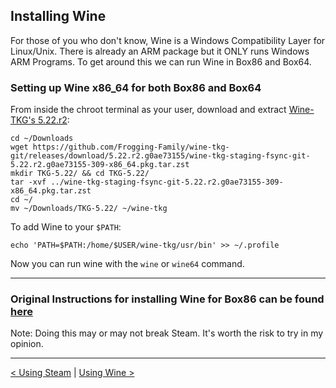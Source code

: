
## Installing Wine 

For those of you who don't know, Wine is a Windows Compatibility Layer for Linux/Unix. There is already an ARM package but it ONLY runs Windows ARM Programs. To get around this we can run Wine in Box86 and Box64.

### Setting up Wine x86_64 for both Box86 and Box64

From inside the chroot terminal as your user, download and extract [Wine-TKG's 5.22.r2](https://github.com/Frogging-Family/wine-tkg-git/releases/tag/5.22.r2.g0ae73155):

```
cd ~/Downloads
wget https://github.com/Frogging-Family/wine-tkg-git/releases/download/5.22.r2.g0ae73155/wine-tkg-staging-fsync-git-5.22.r2.g0ae73155-309-x86_64.pkg.tar.zst
mkdir TKG-5.22/ && cd TKG-5.22/
tar -xvf ../wine-tkg-staging-fsync-git-5.22.r2.g0ae73155-309-x86_64.pkg.tar.zst
cd ~/
mv ~/Downloads/TKG-5.22/ ~/wine-tkg
```



To add Wine to your `$PATH`:
```
echo 'PATH=$PATH:/home/$USER/wine-tkg/usr/bin' >> ~/.profile
```



Now you can run wine with the `wine` or `wine64` command.


-----
### Original Instructions for installing Wine for Box86 can be found [here](https://github.com/ptitSeb/box86/blob/master/docs/X86WINE.md)

Note: Doing this may or may not break Steam. It's worth the risk to try in my opinion.

------------

[< Using Steam](using-steam.md) | [Using Wine >](using-wine.md)

